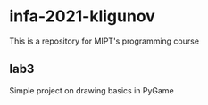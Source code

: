 # infa-2021-kligunov

This is a repository for MIPT's programming course

## lab3

Simple project on drawing basics in PyGame